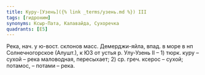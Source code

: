 ```yaml
---
title: Куру-[Узень]({% link _terms/узень.md %}) III
tags: [гидроним]
synonyms: Ксыр-Пата, Калавайда, Сухоречка
quadrants: [Е5]
---
```


Река, нач. у ю-вост. склонов масс. Демерджи-яйла, впад. в море в нп
Солнечногорское (Алушт.), к ЮЗ от устья р. Улу-Узень II – 1) тюрк. куру – сухой
– река маловодная, пересыхает; 2) ср. греч. ксерос – сухой; потамос, – потами –
река.
